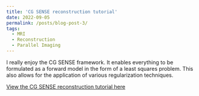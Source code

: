 ```yaml
---
title: 'CG SENSE reconstruction tutorial'
date: 2022-09-05
permalink: /posts/blog-post-3/
tags:
  - MRI
  - Reconstruction
  - Parallel Imaging
---
```


I really enjoy the CG SENSE framework. It enables everything to be formulated as a forward model in the form of a least squares problem. This also allows for the application of various regularization techniques.

[View the CG SENSE reconstruction tutorial here](https://zimuhuo.github.io/posts/notebooks/cgSENSE.html)


